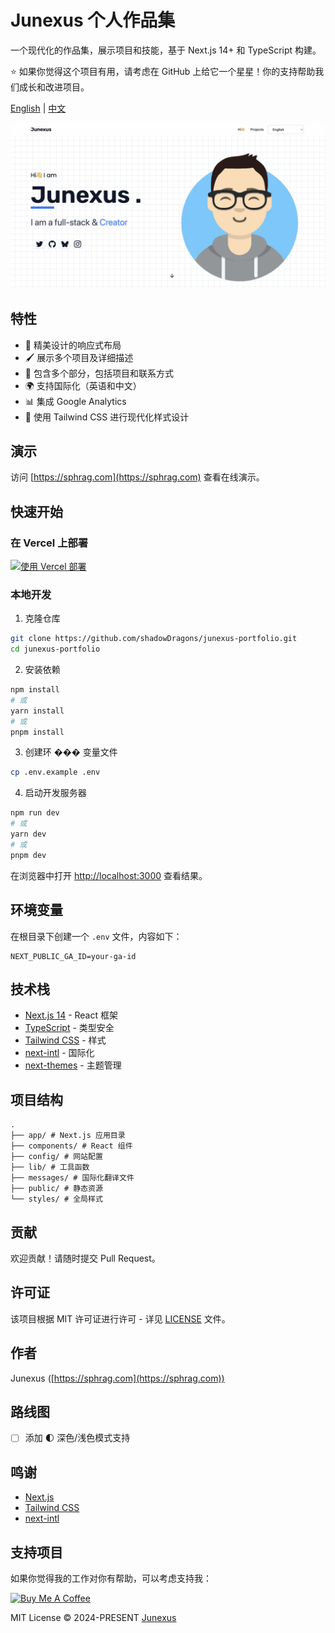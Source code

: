 # Junexus 个人作品集

一个现代化的作品集，展示项目和技能，基于 Next.js 14+ 和 TypeScript 构建。

⭐ 如果你觉得这个项目有用，请考虑在 GitHub 上给它一个星星！你的支持帮助我们成长和改进项目。

[English](README.md) | [中文](README-zh.md)

![Junexus 个人作品集](./public/og-image.png)

## 特性

- 🎨 精美设计的响应式布局
- 🖌️ 展示多个项目及详细描述
- 📏 包含多个部分，包括项目和联系方式
- 🌍 支持国际化（英语和中文）
- 📊 集成 Google Analytics
- 💅 使用 Tailwind CSS 进行现代化样式设计

## 演示

访问 [https://sphrag.com](https://sphrag.com) 查看在线演示。

## 快速开始

### 在 Vercel 上部署

[![使用 Vercel 部署](https://vercel.com/button)](https://vercel.com/new/clone?repository-url=https://github.com/shadowDragons/portfolio)

### 本地开发

1. 克隆仓库

```bash
git clone https://github.com/shadowDragons/junexus-portfolio.git
cd junexus-portfolio
```

2. 安装依赖

```bash
npm install
# 或
yarn install
# 或
pnpm install
```

3. 创建环 ��� 变量文件

```bash
cp .env.example .env
```

4. 启动开发服务器

```bash
npm run dev
# 或
yarn dev
# 或
pnpm dev
```

在浏览器中打开 [http://localhost:3000](http://localhost:3000) 查看结果。

## 环境变量

在根目录下创建一个 `.env` 文件，内容如下：

```env
NEXT_PUBLIC_GA_ID=your-ga-id
```

## 技术栈

- [Next.js 14](https://nextjs.org/) - React 框架
- [TypeScript](https://www.typescriptlang.org/) - 类型安全
- [Tailwind CSS](https://tailwindcss.com/) - 样式
- [next-intl](https://next-intl-docs.vercel.app/) - 国际化
- [next-themes](https://github.com/pacocoursey/next-themes) - 主题管理

## 项目结构

```
.
├── app/ # Next.js 应用目录
├── components/ # React 组件
├── config/ # 网站配置
├── lib/ # 工具函数
├── messages/ # 国际化翻译文件
├── public/ # 静态资源
└── styles/ # 全局样式
```

## 贡献

欢迎贡献！请随时提交 Pull Request。

## 许可证

该项目根据 MIT 许可证进行许可 - 详见 [LICENSE](LICENSE) 文件。

## 作者

Junexus ([https://sphrag.com](https://sphrag.com))

## 路线图

- [ ] 添加 🌓 深色/浅色模式支持

## 鸣谢

- [Next.js](https://nextjs.org/)
- [Tailwind CSS](https://tailwindcss.com/)
- [next-intl](https://next-intl-docs.vercel.app/)

## 支持项目

如果你觉得我的工作对你有帮助，可以考虑支持我：

<a href="https://sphrag.com/zh/sponsor" target="_blank">
  <img src="https://cdn.buymeacoffee.com/buttons/v2/default-yellow.png" alt="Buy Me A Coffee" style="height: 60px !important;width: 217px !important;">
</a>

MIT License © 2024-PRESENT [Junexus](https://github.com/shadowDragons)

